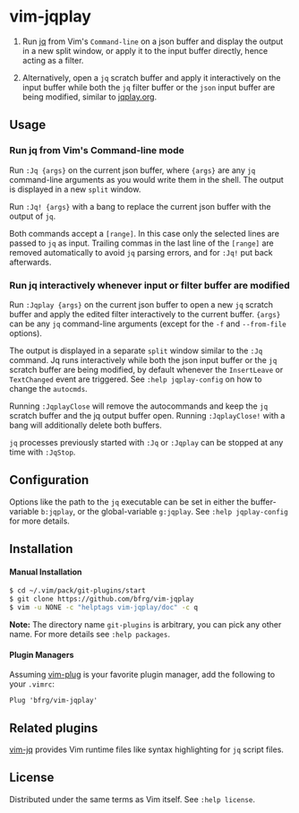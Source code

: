 # vim-jqplay

1. Run [jq][jq] from Vim's `Command-line` on a json buffer and display the
   output in a new split window, or apply it to the input buffer directly, hence
   acting as a filter.

2. Alternatively, open a `jq` scratch buffer and apply it interactively on the
   input buffer while both the `jq` filter buffer or the `json` input buffer are
   being modified, similar to [jqplay.org][jqplay].


## Usage

### Run jq from Vim's Command-line mode

Run `:Jq {args}` on the current json buffer, where `{args}` are any `jq`
command-line arguments as you would write them in the shell. The output is
displayed in a new `split` window.

Run `:Jq! {args}` with a bang to replace the current json buffer with the output
of `jq`.

Both commands accept a `[range]`. In this case only the selected lines are
passed to `jq` as input. Trailing commas in the last line of the `[range]` are
removed automatically to avoid `jq` parsing errors, and for `:Jq!` put back
afterwards.

### Run jq interactively whenever input or filter buffer are modified

Run `:Jqplay {args}` on the current json buffer to open a new `jq` scratch
buffer and apply the edited filter interactively to the current buffer. `{args}`
can be any `jq` command-line arguments (except for the `-f` and `--from-file`
options).

The output is displayed in a separate `split` window similar to the `:Jq`
command. Jq runs interactively while both the json input buffer or the `jq`
scratch buffer are being modified, by default whenever the `InsertLeave` or
`TextChanged` event are triggered. See `:help jqplay-config` on how to change
the `autocmds`.

Running `:JqplayClose` will remove the autocommands and keep the `jq` scratch
buffer and the jq output buffer open. Running `:JqplayClose!` with a bang will
additionally delete both buffers.

`jq` processes previously started with `:Jq` or `:Jqplay` can be stopped at any
time with `:JqStop`.


## Configuration

Options like the path to the `jq` executable can be set in either the
buffer-variable `b:jqplay`, or the global-variable `g:jqplay`. See `:help
jqplay-config` for more details.


## Installation

#### Manual Installation

```bash
$ cd ~/.vim/pack/git-plugins/start
$ git clone https://github.com/bfrg/vim-jqplay
$ vim -u NONE -c "helptags vim-jqplay/doc" -c q
```
**Note:** The directory name `git-plugins` is arbitrary, you can pick any other
name. For more details see `:help packages`.

#### Plugin Managers

Assuming [vim-plug][plug] is your favorite plugin manager, add the following to
your `.vimrc`:
```vim
Plug 'bfrg/vim-jqplay'
```


## Related plugins

[vim-jq][vim-jq] provides Vim runtime files like syntax highlighting for `jq`
script files.


## License

Distributed under the same terms as Vim itself. See `:help license`.

[jq]: https://github.com/stedolan/jq
[jqplay]: https://jqplay.org
[plug]: https://github.com/junegunn/vim-plug
[vim-jq]: https://github.com/bfrg/vim-jq

